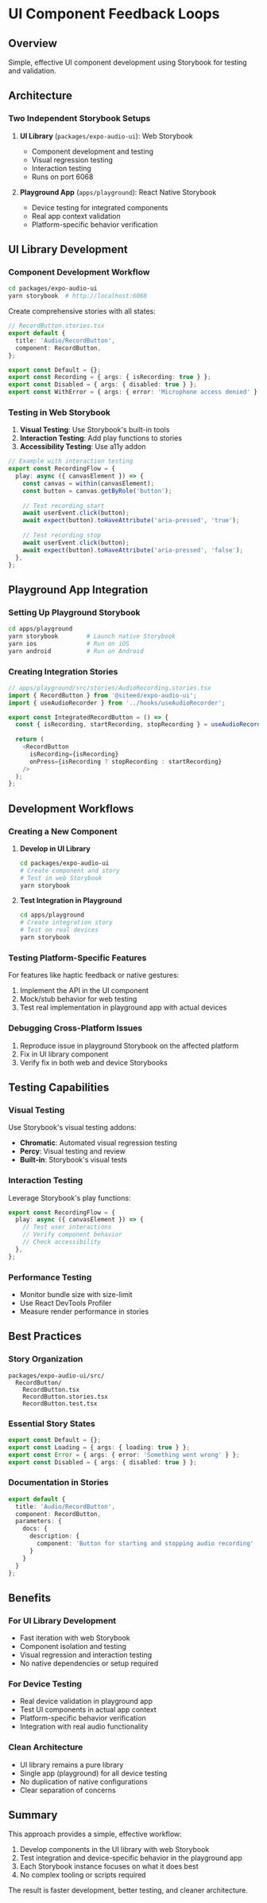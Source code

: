 # UI Component Feedback Loops

## Overview
Simple, effective UI component development using Storybook for testing and validation.

## Architecture

### Two Independent Storybook Setups

1. **UI Library** (`packages/expo-audio-ui`): Web Storybook
   - Component development and testing
   - Visual regression testing
   - Interaction testing
   - Runs on port 6068

2. **Playground App** (`apps/playground`): React Native Storybook
   - Device testing for integrated components
   - Real app context validation
   - Platform-specific behavior verification

## UI Library Development

### Component Development Workflow

```bash
cd packages/expo-audio-ui
yarn storybook  # http://localhost:6068
```

Create comprehensive stories with all states:
```typescript
// RecordButton.stories.tsx
export default {
  title: 'Audio/RecordButton',
  component: RecordButton,
};

export const Default = {};
export const Recording = { args: { isRecording: true } };
export const Disabled = { args: { disabled: true } };
export const WithError = { args: { error: 'Microphone access denied' } };
```

### Testing in Web Storybook

1. **Visual Testing**: Use Storybook's built-in tools
2. **Interaction Testing**: Add play functions to stories
3. **Accessibility Testing**: Use a11y addon

```typescript
// Example with interaction testing
export const RecordingFlow = {
  play: async ({ canvasElement }) => {
    const canvas = within(canvasElement);
    const button = canvas.getByRole('button');
    
    // Test recording start
    await userEvent.click(button);
    await expect(button).toHaveAttribute('aria-pressed', 'true');
    
    // Test recording stop
    await userEvent.click(button);
    await expect(button).toHaveAttribute('aria-pressed', 'false');
  },
};
```

## Playground App Integration

### Setting Up Playground Storybook

```bash
cd apps/playground
yarn storybook        # Launch native Storybook
yarn ios              # Run on iOS
yarn android          # Run on Android
```

### Creating Integration Stories

```typescript
// apps/playground/src/stories/AudioRecording.stories.tsx
import { RecordButton } from '@siteed/expo-audio-ui';
import { useAudioRecorder } from '../hooks/useAudioRecorder';

export const IntegratedRecordButton = () => {
  const { isRecording, startRecording, stopRecording } = useAudioRecorder();
  
  return (
    <RecordButton
      isRecording={isRecording}
      onPress={isRecording ? stopRecording : startRecording}
    />
  );
};
```

## Development Workflows

### Creating a New Component

1. **Develop in UI Library**
   ```bash
   cd packages/expo-audio-ui
   # Create component and story
   # Test in web Storybook
   yarn storybook
   ```

2. **Test Integration in Playground**
   ```bash
   cd apps/playground
   # Create integration story
   # Test on real devices
   yarn storybook
   ```

### Testing Platform-Specific Features

For features like haptic feedback or native gestures:

1. Implement the API in the UI component
2. Mock/stub behavior for web testing
3. Test real implementation in playground app with actual devices

### Debugging Cross-Platform Issues

1. Reproduce issue in playground Storybook on the affected platform
2. Fix in UI library component
3. Verify fix in both web and device Storybooks

## Testing Capabilities

### Visual Testing
Use Storybook's visual testing addons:
- **Chromatic**: Automated visual regression testing
- **Percy**: Visual testing and review
- **Built-in**: Storybook's visual tests

### Interaction Testing
Leverage Storybook's play functions:
```typescript
export const RecordingFlow = {
  play: async ({ canvasElement }) => {
    // Test user interactions
    // Verify component behavior
    // Check accessibility
  },
};
```

### Performance Testing
- Monitor bundle size with size-limit
- Use React DevTools Profiler
- Measure render performance in stories

## Best Practices

### Story Organization
```
packages/expo-audio-ui/src/
  RecordButton/
    RecordButton.tsx
    RecordButton.stories.tsx
    RecordButton.test.tsx
```

### Essential Story States
```typescript
export const Default = {};
export const Loading = { args: { loading: true } };
export const Error = { args: { error: 'Something went wrong' } };
export const Disabled = { args: { disabled: true } };
```

### Documentation in Stories
```typescript
export default {
  title: 'Audio/RecordButton',
  component: RecordButton,
  parameters: {
    docs: {
      description: {
        component: 'Button for starting and stopping audio recording'
      }
    }
  }
};

```

## Benefits

### For UI Library Development
- Fast iteration with web Storybook
- Component isolation and testing
- Visual regression and interaction testing
- No native dependencies or setup required

### For Device Testing
- Real device validation in playground app
- Test UI components in actual app context
- Platform-specific behavior verification
- Integration with real audio functionality

### Clean Architecture
- UI library remains a pure library
- Single app (playground) for all device testing
- No duplication of native configurations
- Clear separation of concerns

## Summary

This approach provides a simple, effective workflow:
1. Develop components in the UI library with web Storybook
2. Test integration and device-specific behavior in the playground app
3. Each Storybook instance focuses on what it does best
4. No complex tooling or scripts required

The result is faster development, better testing, and cleaner architecture. 